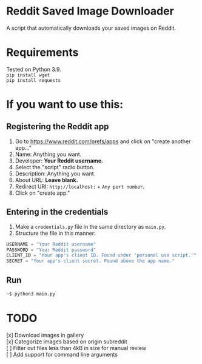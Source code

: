 # Reddit Saved Image Downloader  
A script that automatically downloads your saved images on Reddit.

# Requirements
Tested on Python 3.9.  
`pip install wget`  
`pip install requests`

# If you want to use this:
## Registering the Reddit app
1. Go to https://www.reddit.com/prefs/apps and click on "create another app..."  
2. Name: Anything you want.
3. Developer: **Your Reddit username.**
4. Select the "script" radio button.
5. Description: Anything you want.
6. About URL: **Leave blank.**
7. Redirect URI: `http://localhost:` + `Any port number`.
8. Click on "create app."
## Entering in the credentials
1. Make a `credentials.py` file in the same directory as `main.py`.
2. Structure the file in this manner:  
```py
USERNAME = "Your Reddit username"
PASSWORD = "Your Reddit password"
CLIENT_ID = "Your app's client ID. Found under 'personal use script.'"
SECRET = "Your app's client secret. Found above the app name."
```
## Run
```bash
~$ python3 main.py
```

# TODO
[x] Download images in gallery  
[x] Categorize images based on origin subreddit  
[ ] Filter out files less than 4kB in size for manual review  
[ ] Add support for command line arguments